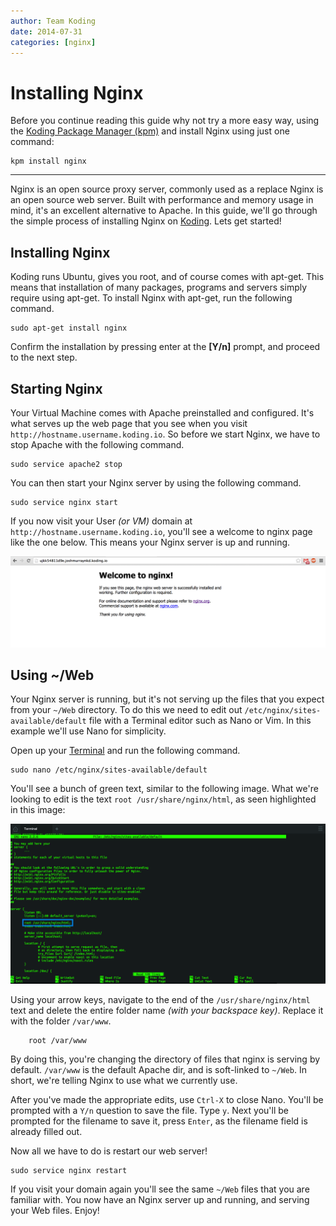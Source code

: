 ```yaml
---
author: Team Koding
date: 2014-07-31
categories: [nginx]
---
```


# Installing Nginx

Before you continue reading this guide why not try a more easy way, using the [Koding Package Manager (kpm)](http://learn.koding.com/guides/getting-started-kpm/) and install Nginx using just one command:

```
kpm install nginx
```

***

Nginx is an open source proxy server, commonly used as a replace
Nginx is an open source web server. Built with performance and memory usage in 
mind, it's an excellent alternative to Apache. In this guide, we'll go through 
the simple process of installing Nginx on [Koding][koding]. Lets get started!


## Installing Nginx

Koding runs Ubuntu, gives you root, and of course comes with apt-get. This 
means that installation of many packages, programs and servers simply 
require using apt-get. To install Nginx with apt-get, run the following 
command.

```
sudo apt-get install nginx
```

Confirm the installation by pressing enter at the **[Y/n]** prompt, and proceed 
to the next step.

## Starting Nginx

Your Virtual Machine comes with Apache preinstalled and configured. It's 
what serves up the web page that you see when you visit 
`http://hostname.username.koding.io`. So before we start Nginx, we have 
to stop Apache with the following command.

```
sudo service apache2 stop
```

You can then start your Nginx server by using the following command.

```
sudo service nginx start
```

If you now visit your User *(or VM)* domain at 
`http://hostname.username.koding.io`, you'll see a welcome to nginx page 
like the one below. This means your Nginx server is up and running.

![nginx welcome](nginx.png)


## Using ~/Web

Your Nginx server is running, but it's not serving up the files that you expect 
from your `~/Web` directory. To do this we need to edit out 
`/etc/nginx/sites-available/default` file with a Terminal editor such as Nano 
or Vim. In this example we'll use Nano for simplicity.

Open up your [Terminal][terminal] and run the following command.

```
sudo nano /etc/nginx/sites-available/default
```

You'll see a bunch of green text, similar to the following image. What we're 
looking to edit is the text `root /usr/share/nginx/html`, as seen highlighted 
in this image:

![default nginx html](nano.png)

Using your arrow keys, navigate to the end of the `/usr/share/nginx/html` text 
and delete the entire folder name *(with your backspace key)*. Replace it with 
the folder `/var/www`.

```
    root /var/www
```

By doing this, you're changing the directory of files that nginx is serving by 
default. `/var/www` is the default Apache dir, and is soft-linked to `~/Web`. 
In short, we're telling Nginx to use what we currently use.

After you've made the appropriate edits, use `Ctrl-X` to close Nano. You'll be 
prompted with a `Y/n` question to save the file. Type `y`. Next you'll be 
prompted for the filename to save it, press `Enter`, as the filename field is 
already filled out.

Now all we have to do is restart our web server!

```
sudo service nginx restart
```

If you visit your domain again you'll see the same `~/Web` files that you are 
familiar with. You now have an Nginx server up and running, and serving your 
Web files. Enjoy!



[koding]: https://koding.com
[terminal]: https://koding.com/Terminal
